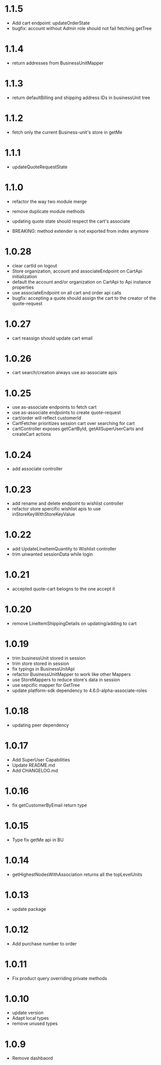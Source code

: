 # 1.1.5
- Add cart endpoint: updateOrderState
- bugfix: account without Admin role should not fail fetching getTree
# 1.1.4
- return addresses from BusinessUnitMapper
# 1.1.3
- return defaultBilling and shipping address IDs in businessUnit tree
# 1.1.2
- fetch only the current Business-unit's store in getMe
# 1.1.1
- updateQuoteRequestState
# 1.1.0
- refactor the way two module merge 
- remove duplicate module methods
- updating quote state should respect the cart's associate

- BREAKING: method extender is not exported from index anymore
# 1.0.28
- clear cartId on logout
- Store organization, account and associateEndpoint on CartApi initialization
- default the account and/or organization on CartApi to Api instance properties
- use associateEndpoint on all cart and order api calls
- bugfix: accepting a quote should assign the cart to the creator of the quote-request
# 1.0.27
- cart reassign should update cart email
# 1.0.26
- cart search/creation always use as-associate apis
# 1.0.25
- use as-associate endpoints to fetch cart
- use as-associate endpoints to create quote-request
- cart/order will reflect customerId
- CartFetcher prioritizes session cart over searching for cart
- cartController exposes getCartById, getAllSuperUserCarts and createCart actions
# 1.0.24
- add associate controller
# 1.0.23
- add rename and delete endpoint to wishlist controller
- refactor store spercific wishlist apis to use inStoreKeyWithStoreKeyValue
# 1.0.22
- add UpdateLineItemQuantity to Wishlist controller
- trim unwanted sessionData while login
# 1.0.21
- accepted quote-cart belogns to the one accept it
# 1.0.20
- remove LineItemShippingDetails on updating/adding to cart
# 1.0.19
- trim businessUnit stored in session
- trim store stored in session
- fix typings in BusinessUnitApi
- refactor BusinessUnitMapper to work like other Mappers 
- use StoreMappers to reduce store's data in session
- use sepcific mapper for GetTree
- update platform-sdk dependency to 4.6.0-alpha-associate-roles
# 1.0.18
- updating peer dependency
# 1.0.17
- Add SuperUser Capabilities
- Update README.md
- Add CHANGELOG.md
# 1.0.16
- fix getCustomerByEmail return type
# 1.0.15
- Type fix getMe api in BU
# 1.0.14
- getHighestNodesWithAssociation returns all the topLevelUnits
# 1.0.13
- update package
# 1.0.12
- Add purchase number to order
# 1.0.11
- Fix product query overriding private methods
# 1.0.10
- update version
- Adapt local types
- remove unused types
# 1.0.9
- Remove dashbaord